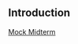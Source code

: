 Introduction
---

[Mock Midterm](https://docs.google.com/a/ucr.edu/document/d/1DWX5sqdetz-Vz8RpabkYFdxSUa_Q3DhBsVA2ugZxeCQ/edit?usp=sharing)
